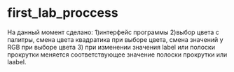 # first_lab_proccess
На данный момент сделано:
1)интерфейс программы
2)выбор цвета с палитры, смена цвета квадратика при выборе цвета, смена значений у RGB при выборе цвета
3) при изменении значения label или полоски прокрутки меняется соответствующее значение полоски прокрутки или laabel.
